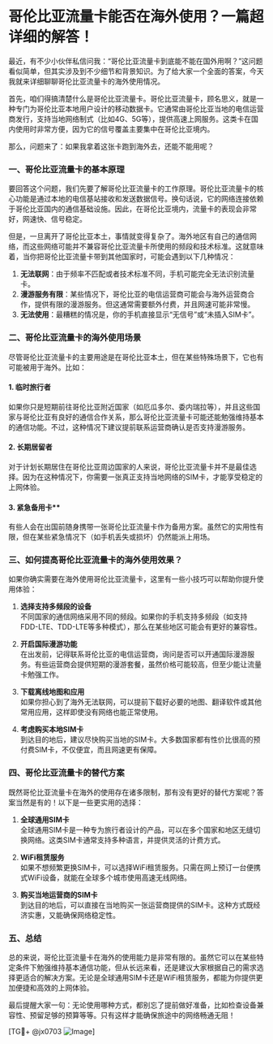 # 哥伦比亚流量卡能否在海外使用？一篇超详细的解答！

最近，有不少小伙伴私信问我：“哥伦比亚流量卡到底能不能在国外用啊？”这问题看似简单，但其实涉及到不少细节和背景知识。为了给大家一个全面的答案，今天我就来详细聊聊哥伦比亚流量卡的海外使用情况。

首先，咱们得搞清楚什么是哥伦比亚流量卡。哥伦比亚流量卡，顾名思义，就是一种专门为哥伦比亚本地用户设计的移动数据卡。它通常由哥伦比亚当地的电信运营商发行，支持当地网络制式（比如4G、5G等），提供高速上网服务。这类卡在国内使用时非常方便，因为它的信号覆盖主要集中在哥伦比亚境内。

那么，问题来了：如果我拿着这张卡跑到海外去，还能不能用呢？

### 一、哥伦比亚流量卡的基本原理

要回答这个问题，我们先要了解哥伦比亚流量卡的工作原理。哥伦比亚流量卡的核心功能是通过本地的电信基站接收和发送数据信号。换句话说，它的网络连接依赖于哥伦比亚国内的通信基础设施。因此，在哥伦比亚境内，流量卡的表现会非常好，网速快、信号稳定。

但是，一旦离开了哥伦比亚本土，事情就变得复杂了。海外地区有自己的通信网络，而这些网络可能并不兼容哥伦比亚流量卡所使用的频段和技术标准。这就意味着，当你把哥伦比亚流量卡带到其他国家时，可能会遇到以下几种情况：

1. **无法联网**：由于频率不匹配或者技术标准不同，手机可能完全无法识别流量卡。
2. **漫游服务有限**：某些情况下，哥伦比亚的电信运营商可能会与海外运营商合作，提供有限的漫游服务。但这通常需要额外付费，并且网速可能非常慢。
3. **无法使用**：最糟糕的情况是，你的手机直接显示“无信号”或“未插入SIM卡”。

### 二、哥伦比亚流量卡的海外使用场景

尽管哥伦比亚流量卡的主要用途是在哥伦比亚本土，但在某些特殊场景下，它也有可能被用于海外。比如：

#### 1. 临时旅行者
如果你只是短期前往哥伦比亚附近国家（如厄瓜多尔、委内瑞拉等），并且这些国家与哥伦比亚有良好的通信合作关系，那么哥伦比亚流量卡可能还能勉强维持基本的通信功能。不过，这种情况下建议提前联系运营商确认是否支持漫游服务。

#### 2. 长期居留者
对于计划长期居住在哥伦比亚周边国家的人来说，哥伦比亚流量卡并不是最佳选择。因为在这种情况下，你需要一张真正支持当地网络的SIM卡，才能享受稳定的上网体验。

#### 3. 紧急备用卡**
有些人会在出国前随身携带一张哥伦比亚流量卡作为备用方案。虽然它的实用性有限，但在某些紧急情况下（如手机丢失或损坏）仍然能派上用场。

### 三、如何提高哥伦比亚流量卡的海外使用效果？

如果你确实需要在海外使用哥伦比亚流量卡，这里有一些小技巧可以帮助你提升使用体验：

1. **选择支持多频段的设备**  
   不同国家的通信网络采用不同的频段。如果你的手机支持多频段（如支持FDD-LTE、TDD-LTE等多种模式），那么在某些地区可能会有更好的兼容性。

2. **开启国际漫游功能**  
   在出发前，记得联系哥伦比亚的电信运营商，询问是否可以开通国际漫游服务。有些运营商会提供短期的漫游套餐，虽然价格可能较高，但至少能让流量卡勉强工作。

3. **下载离线地图和应用**  
   如果你担心到了海外无法联网，可以提前下载好必要的地图、翻译软件或其他常用应用，这样即使没有网络也能正常使用。

4. **考虑购买本地SIM卡**  
   到达目的地后，建议尽快购买当地的SIM卡。大多数国家都有性价比很高的预付费SIM卡，不仅便宜，而且网速更有保障。

### 四、哥伦比亚流量卡的替代方案

既然哥伦比亚流量卡在海外的使用存在诸多限制，那有没有更好的替代方案呢？答案当然是有的！以下是一些更实用的选择：

1. **全球通用SIM卡**  
   全球通用SIM卡是一种专为旅行者设计的产品，可以在多个国家和地区无缝切换网络。这类SIM卡通常支持多种语言，并提供灵活的计费方式。

2. **WiFi租赁服务**  
   如果不想频繁更换SIM卡，可以选择WiFi租赁服务。只需在网上预订一台便携式WiFi设备，就能在全球多个城市使用高速无线网络。

3. **购买当地运营商的SIM卡**  
   到达目的地后，可以直接在当地购买一张运营商提供的SIM卡。这种方式既经济实惠，又能确保网络稳定性。

### 五、总结

总的来说，哥伦比亚流量卡在海外的使用能力是非常有限的。虽然它可以在某些特定条件下勉强维持基本通信功能，但从长远来看，还是建议大家根据自己的需求选择更适合的解决方案。无论是全球通用SIM卡还是WiFi租赁服务，都能为你提供更加便捷和高效的上网体验。

最后提醒大家一句：无论使用哪种方式，都别忘了提前做好准备，比如检查设备兼容性、预留足够的预算等等。只有这样才能确保旅途中的网络畅通无阻！

[TG💪+ @jx0703 ![Image](https://github.com/user-attachments/assets/dbca1d08-cadb-493c-b0ec-ad6f7a83f270)]
